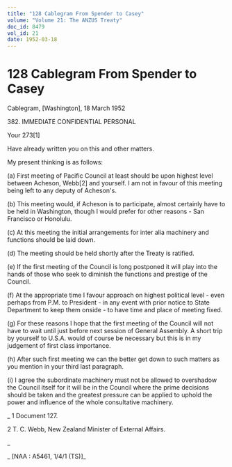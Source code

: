```yaml
---
title: "128 Cablegram From Spender to Casey"
volume: "Volume 21: The ANZUS Treaty"
doc_id: 8479
vol_id: 21
date: 1952-03-18
---
```


# 128 Cablegram From Spender to Casey

Cablegram, [Washington], 18 March 1952

382\. IMMEDIATE CONFIDENTIAL PERSONAL

Your 273[1]

Have already written you on this and other matters.

My present thinking is as follows:

(a) First meeting of Pacific Council at least should be upon highest level between Acheson, Webb[2] and yourself. I am not in favour of this meeting being left to any deputy of Acheson's.

(b) This meeting would, if Acheson is to participate, almost certainly have to be held in Washington, though I would prefer for other reasons - San Francisco or Honolulu.

(c) At this meeting the initial arrangements for inter alia machinery and functions should be laid down.

(d) The meeting should be held shortly after the Treaty is ratified.

(e) If the first meeting of the Council is long postponed it will play into the hands of those who seek to diminish the functions and prestige of the Council.

(f) At the appropriate time I favour approach on highest political level - even perhaps from P.M. to President - in any event with prior notice to State Department to keep them onside - to have time and place of meeting fixed.

(g) For these reasons I hope that the first meeting of the Council will not have to wait until just before next session of General Assembly. A short trip by yourself to U.S.A. would of course be necessary but this is in my judgement of first class importance.

(h) After such first meeting we can the better get down to such matters as you mention in your third last paragraph.

(i) I agree the subordinate machinery must not be allowed to overshadow the Council itself for it will be in the Council where the prime decisions should be taken and the greatest pressure can be applied to uphold the power and influence of the whole consultative machinery.

_ 1 Document 127.

2 T. C. Webb, New Zealand Minister of External Affairs.

_

_ [NAA : A5461, 1/4/1 (TS)]_
